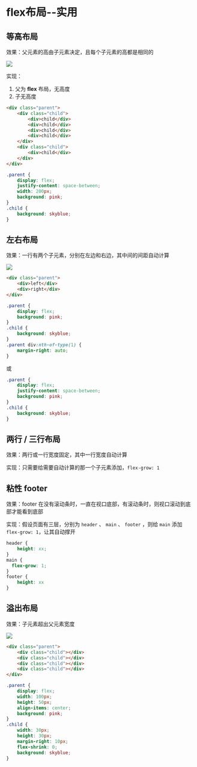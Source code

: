 # flex布局--实用

## 等高布局

效果：父元素的高由子元素决定，且每个子元素的高都是相同的

![](https://gitee.com/kingmusi/imgs/raw/master/blog/202110040009325.png)

实现：

1. 父为 **flex** 布局，无高度
2. 子无高度

```html
<div class="parent">
    <div class="child">
        <div>child</div>
        <div>child</div>
        <div>child</div>
        <div>child</div>
    </div>
    <div class="child">
        <div>child</div>
    </div>
</div>
```

```css
.parent {
    display: flex;
    justify-content: space-between;
    width: 200px;
    background: pink;
}
.child {
    background: skyblue;
}
```

##  左右布局

效果：一行有两个子元素，分别在左边和右边，其中间的间距自动计算

![](https://gitee.com/kingmusi/imgs/raw/master/blog/202110040113839.png)

```html
<div class="parent">
    <div>left</div>
    <div>right</div>
</div>
```

```css
.parent {
    display: flex;
    background: pink;
}
.child {
    background: skyblue;
}
.parent div:nth-of-type(1) {
    margin-right: auto;
}
```

或

```css
.parent {
    display: flex;
    justify-content: space-between;
    background: pink;
}
.child {
    background: skyblue;
}
```

## 两行 / 三行布局

效果：两行或一行宽度固定，其中一行宽度自动计算

实现：只需要给需要自动计算的那一个子元素添加，`flex-grow: 1`

## 粘性 footer

效果：footer 在没有滚动条时，一直在视口底部，有滚动条时，则视口滚动到底部才能看到底部

实现：假设页面有三层，分别为 `header` 、 `main` 、 `footer` ，则给 `main` 添加 `flex-grow: 1`，让其自动撑开

```css
header {
	height: xx;
}
main {
  flex-grow: 1;
}
footer {
	height: xx
}
```

## 溢出布局

效果：子元素超出父元素宽度

![](https://gitee.com/kingmusi/imgs/raw/master/blog/202110040123615.png)

```html
<div class="parent">
    <div class="child"></div>
    <div class="child"></div>
    <div class="child"></div>
    <div class="child"></div>
</div>
```

```css
.parent {
    display: flex;
    width: 100px;
    height: 50px;
    align-items: center;
    background: pink;
}
.child {
    width: 30px;
    height: 30px;
    margin-right: 10px;
    flex-shrink: 0;
    background: skyblue;
}
```

